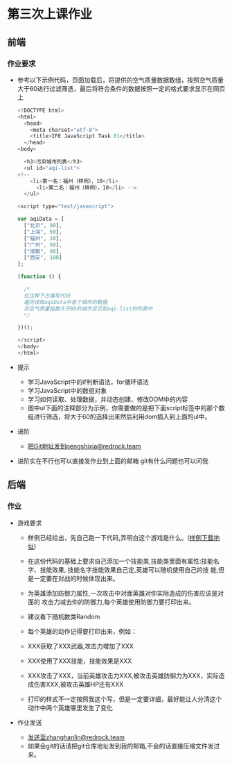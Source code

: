 # 第三次上课作业

## 前端

### 作业要求

- 参考以下示例代码，页面加载后，将提供的空气质量数据数组，按照空气质量大于60进行过滤筛选，最后将符合条件的数据按照一定的格式要求显示在网页上

  ```javascript
  <!DOCTYPE html>
  <html>
    <head>
      <meta charset="utf-8">
      <title>IFE JavaScript Task 01</title>
    </head>
  <body>

    <h3>污染城市列表</h3>
    <ul id="aqi-list">
  <!--   
      <li>第一名：福州（样例），10</li>
        <li>第二名：福州（样例），10</li> -->
    </ul>

  <script type="text/javascript">

  var aqiData = [
    ["北京", 90],
    ["上海", 50],
    ["福州", 10],
    ["广州", 50],
    ["成都", 90],
    ["西安", 100]
  ];

  (function () {

    /*
    在注释下方编写代码
    遍历读取aqiData中各个城市的数据
    将空气质量指数大于60的城市显示到aqi-list的列表中
    */

  })();

  </script>
  </body>
  </html>
  ```


- 提示
  - 学习JavaScript中的if判断语法，for循环语法
  - 学习JavaScript中的数组对象
  - 学习如何读取、处理数据，并动态创建、修改DOM中的内容
  - 图中ul下面的注释部分为示例，你需要做的是把下面script标签中的那个数组进行筛选，将大于60的选择出来然后利用dom插入到上面的ul中。
- 进阶
  - 把Git地址发到pengshixia@redrock.team


- 进阶实在不行也可以直接发作业到上面的邮箱 git有什么问题也可以问我



## 后端

### 作业

- 游戏要求
  - 样例已经给出，先自己跑一下代码,弄明白这个游戏是什么。(<a href="https://github.com/RedrockTeam/Course/raw/master/content/back/back_demo/nineth_demo/demo.zip">样例下载地址</a>)
  
  - 在这份代码的基础上要求自己添加一个技能类,技能类里面有属性:技能名字、技能效果, 技能名字技能效果自己定,英雄可以随机使用自己的技         能,但是一定要在对战的时候体现出来。
    
  - 为英雄添加防御力属性,一次攻击中对面英雄对你实际造成的伤害应该是对面的 攻击力减去你的防御力,每个英雄使用防御力要打印出来。
    
  - 建议看下随机数类Random
    
  - 每个英雄的动作记得要打印出来，例如：
   - XXX获取了XXX武器,攻击力增加了XXX
   - XXX使用了XXX技能，技能效果是XXX
   - XXX攻击了XXX，当前英雄攻击力XXX,被攻击英雄防御力为XXX，实际造成伤害XXX,被攻击英雄HP还有XXX
   - 打印的样式不一定按照我这个写，但是一定要详细，最好能让人分清这个动作中两个英雄哪里发生了变化

- 作业发送

  - 发送至zhanghanlin@redrock.team
  - 如果会git的话请把git仓库地址发到我的邮箱,不会的话直接压缩文件发过来。



